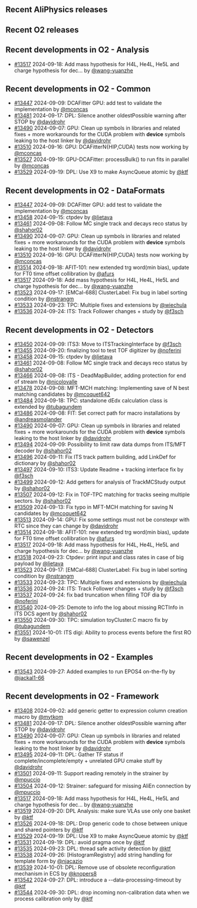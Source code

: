 ## Recent AliPhysics releases
## Recent O2 releases
## Recent developments in O2 - Analysis
- [\#13517](https://github.com/AliceO2Group/AliceO2/pull/13517) 2024-09-18: Add mass hypothesis for H4L, He4L, He5L and charge hypothesis for dec… by [@wang-yuanzhe](https://github.com/wang-yuanzhe)
## Recent developments in O2 - Common
- [\#13447](https://github.com/AliceO2Group/AliceO2/pull/13447) 2024-09-09: DCAFitter GPU: add test to validate the implementation by [@mconcas](https://github.com/mconcas)
- [\#13481](https://github.com/AliceO2Group/AliceO2/pull/13481) 2024-09-17: DPL: Silence another oldestPossible warning after STOP by [@davidrohr](https://github.com/davidrohr)
- [\#13490](https://github.com/AliceO2Group/AliceO2/pull/13490) 2024-09-07: GPU: Clean up symbols in libraries and related fixes + more workarounds for the CUDA problem with __device__ symbols leaking to the host linker by [@davidrohr](https://github.com/davidrohr)
- [\#13510](https://github.com/AliceO2Group/AliceO2/pull/13510) 2024-09-16: GPU: DCAFitterN{HIP,CUDA} tests now working by [@mconcas](https://github.com/mconcas)
- [\#13527](https://github.com/AliceO2Group/AliceO2/pull/13527) 2024-09-19: GPU-DCAFitter: processBulk() to run fits in parallel by [@mconcas](https://github.com/mconcas)
- [\#13529](https://github.com/AliceO2Group/AliceO2/pull/13529) 2024-09-19: DPL: Use X9 to make AsyncQueue atomic by [@ktf](https://github.com/ktf)
## Recent developments in O2 - DataFormats
- [\#13447](https://github.com/AliceO2Group/AliceO2/pull/13447) 2024-09-09: DCAFitter GPU: add test to validate the implementation by [@mconcas](https://github.com/mconcas)
- [\#13458](https://github.com/AliceO2Group/AliceO2/pull/13458) 2024-09-15: ctpdev by [@lietava](https://github.com/lietava)
- [\#13461](https://github.com/AliceO2Group/AliceO2/pull/13461) 2024-09-08: Follow MC single track and decays reco status by [@shahor02](https://github.com/shahor02)
- [\#13490](https://github.com/AliceO2Group/AliceO2/pull/13490) 2024-09-07: GPU: Clean up symbols in libraries and related fixes + more workarounds for the CUDA problem with __device__ symbols leaking to the host linker by [@davidrohr](https://github.com/davidrohr)
- [\#13510](https://github.com/AliceO2Group/AliceO2/pull/13510) 2024-09-16: GPU: DCAFitterN{HIP,CUDA} tests now working by [@mconcas](https://github.com/mconcas)
- [\#13514](https://github.com/AliceO2Group/AliceO2/pull/13514) 2024-09-18: AFIT-101: new extended trg word(min bias), update for FT0 time offset collibration by [@afurs](https://github.com/afurs)
- [\#13517](https://github.com/AliceO2Group/AliceO2/pull/13517) 2024-09-18: Add mass hypothesis for H4L, He4L, He5L and charge hypothesis for dec… by [@wang-yuanzhe](https://github.com/wang-yuanzhe)
- [\#13523](https://github.com/AliceO2Group/AliceO2/pull/13523) 2024-09-17: [EMCal-688] ClusterLabel: Fix bug in label sorting condition by [@nstrangm](https://github.com/nstrangm)
- [\#13533](https://github.com/AliceO2Group/AliceO2/pull/13533) 2024-09-23: TPC: Multiple fixes and extensions by [@wiechula](https://github.com/wiechula)
- [\#13536](https://github.com/AliceO2Group/AliceO2/pull/13536) 2024-09-24: ITS: Track Follower changes + study by [@f3sch](https://github.com/f3sch)
## Recent developments in O2 - Detectors
- [\#13450](https://github.com/AliceO2Group/AliceO2/pull/13450) 2024-09-09: ITS3: Move to ITSTrackingInterface by [@f3sch](https://github.com/f3sch)
- [\#13455](https://github.com/AliceO2Group/AliceO2/pull/13455) 2024-09-20: finalizing tool to test TOF digitizer by [@noferini](https://github.com/noferini)
- [\#13458](https://github.com/AliceO2Group/AliceO2/pull/13458) 2024-09-15: ctpdev by [@lietava](https://github.com/lietava)
- [\#13461](https://github.com/AliceO2Group/AliceO2/pull/13461) 2024-09-08: Follow MC single track and decays reco status by [@shahor02](https://github.com/shahor02)
- [\#13466](https://github.com/AliceO2Group/AliceO2/pull/13466) 2024-09-08: ITS - DeadMapBuilder, adding protection for end of stream by [@nicolovalle](https://github.com/nicolovalle)
- [\#13478](https://github.com/AliceO2Group/AliceO2/pull/13478) 2024-09-08: MFT-MCH matching: Implementing save of N best matching candidates by [@mcoquet642](https://github.com/mcoquet642)
- [\#13484](https://github.com/AliceO2Group/AliceO2/pull/13484) 2024-09-18: TPC: standalone dEdx calculation class is extended by [@tubagundem](https://github.com/tubagundem)
- [\#13486](https://github.com/AliceO2Group/AliceO2/pull/13486) 2024-09-08: FIT: Set correct path for macro installations by [@andreasmolander](https://github.com/andreasmolander)
- [\#13490](https://github.com/AliceO2Group/AliceO2/pull/13490) 2024-09-07: GPU: Clean up symbols in libraries and related fixes + more workarounds for the CUDA problem with __device__ symbols leaking to the host linker by [@davidrohr](https://github.com/davidrohr)
- [\#13494](https://github.com/AliceO2Group/AliceO2/pull/13494) 2024-09-09: Possibility to limit raw data dumps from ITS/MFT decoder by [@shahor02](https://github.com/shahor02)
- [\#13496](https://github.com/AliceO2Group/AliceO2/pull/13496) 2024-09-11: Fix ITS track pattern building, add LinkDef for dictionary by [@shahor02](https://github.com/shahor02)
- [\#13497](https://github.com/AliceO2Group/AliceO2/pull/13497) 2024-09-10: ITS3: Update Readme + tracking interface fix by [@f3sch](https://github.com/f3sch)
- [\#13499](https://github.com/AliceO2Group/AliceO2/pull/13499) 2024-09-12: Add getters for analysis of TrackMCStudy output by [@shahor02](https://github.com/shahor02)
- [\#13507](https://github.com/AliceO2Group/AliceO2/pull/13507) 2024-09-12: Fix in TOF-TPC matching for tracks seeing multiple sectors. by [@shahor02](https://github.com/shahor02)
- [\#13509](https://github.com/AliceO2Group/AliceO2/pull/13509) 2024-09-13: Fix typo in MFT-MCH matching for saving N candidates by [@mcoquet642](https://github.com/mcoquet642)
- [\#13513](https://github.com/AliceO2Group/AliceO2/pull/13513) 2024-09-14: GPU: Fix some settings must not be constexpr with RTC since they can change by [@davidrohr](https://github.com/davidrohr)
- [\#13514](https://github.com/AliceO2Group/AliceO2/pull/13514) 2024-09-18: AFIT-101: new extended trg word(min bias), update for FT0 time offset collibration by [@afurs](https://github.com/afurs)
- [\#13517](https://github.com/AliceO2Group/AliceO2/pull/13517) 2024-09-18: Add mass hypothesis for H4L, He4L, He5L and charge hypothesis for dec… by [@wang-yuanzhe](https://github.com/wang-yuanzhe)
- [\#13518](https://github.com/AliceO2Group/AliceO2/pull/13518) 2024-09-23: Ctpdev: print input and class rates in case of big payload by [@lietava](https://github.com/lietava)
- [\#13523](https://github.com/AliceO2Group/AliceO2/pull/13523) 2024-09-17: [EMCal-688] ClusterLabel: Fix bug in label sorting condition by [@nstrangm](https://github.com/nstrangm)
- [\#13533](https://github.com/AliceO2Group/AliceO2/pull/13533) 2024-09-23: TPC: Multiple fixes and extensions by [@wiechula](https://github.com/wiechula)
- [\#13536](https://github.com/AliceO2Group/AliceO2/pull/13536) 2024-09-24: ITS: Track Follower changes + study by [@f3sch](https://github.com/f3sch)
- [\#13537](https://github.com/AliceO2Group/AliceO2/pull/13537) 2024-09-24: fix bad truncation when filling TOF dia by [@noferini](https://github.com/noferini)
- [\#13540](https://github.com/AliceO2Group/AliceO2/pull/13540) 2024-09-25: Demote to info the log about missing RCTInfo in ITS DCS agent by [@shahor02](https://github.com/shahor02)
- [\#13550](https://github.com/AliceO2Group/AliceO2/pull/13550) 2024-09-30: TPC: simulation toyCluster.C macro fix by [@tubagundem](https://github.com/tubagundem)
- [\#13551](https://github.com/AliceO2Group/AliceO2/pull/13551) 2024-10-01: ITS digi: Ability to process events before the first RO by [@sawenzel](https://github.com/sawenzel)
## Recent developments in O2 - Examples
- [\#13543](https://github.com/AliceO2Group/AliceO2/pull/13543) 2024-09-27: Added examples to run EPOS4 on-the-fly by [@jackal1-66](https://github.com/jackal1-66)
## Recent developments in O2 - Framework
- [\#13408](https://github.com/AliceO2Group/AliceO2/pull/13408) 2024-09-02: add generic getter to expression column creation macro by [@mytkom](https://github.com/mytkom)
- [\#13481](https://github.com/AliceO2Group/AliceO2/pull/13481) 2024-09-17: DPL: Silence another oldestPossible warning after STOP by [@davidrohr](https://github.com/davidrohr)
- [\#13490](https://github.com/AliceO2Group/AliceO2/pull/13490) 2024-09-07: GPU: Clean up symbols in libraries and related fixes + more workarounds for the CUDA problem with __device__ symbols leaking to the host linker by [@davidrohr](https://github.com/davidrohr)
- [\#13495](https://github.com/AliceO2Group/AliceO2/pull/13495) 2024-09-11: DPL: Gather TF status if complete/incomplete/empty + unrelated GPU cmake stuff by [@davidrohr](https://github.com/davidrohr)
- [\#13501](https://github.com/AliceO2Group/AliceO2/pull/13501) 2024-09-11: Support reading remotely in the strainer by [@mpuccio](https://github.com/mpuccio)
- [\#13504](https://github.com/AliceO2Group/AliceO2/pull/13504) 2024-09-12: Strainer: safeguard for missing AliEn connection by [@mpuccio](https://github.com/mpuccio)
- [\#13517](https://github.com/AliceO2Group/AliceO2/pull/13517) 2024-09-18: Add mass hypothesis for H4L, He4L, He5L and charge hypothesis for dec… by [@wang-yuanzhe](https://github.com/wang-yuanzhe)
- [\#13519](https://github.com/AliceO2Group/AliceO2/pull/13519) 2024-09-20: DPL Analysis: make sure VLAs use only one basket by [@ktf](https://github.com/ktf)
- [\#13526](https://github.com/AliceO2Group/AliceO2/pull/13526) 2024-09-18: DPL: Drop generic code to chose between unique and shared pointers by [@ktf](https://github.com/ktf)
- [\#13529](https://github.com/AliceO2Group/AliceO2/pull/13529) 2024-09-19: DPL: Use X9 to make AsyncQueue atomic by [@ktf](https://github.com/ktf)
- [\#13531](https://github.com/AliceO2Group/AliceO2/pull/13531) 2024-09-19: DPL: avoid pragma once by [@ktf](https://github.com/ktf)
- [\#13535](https://github.com/AliceO2Group/AliceO2/pull/13535) 2024-09-23: DPL: thread safe activity detection by [@ktf](https://github.com/ktf)
- [\#13538](https://github.com/AliceO2Group/AliceO2/pull/13538) 2024-09-26: [HistogramRegistry] add string handling for template form by [@njacazio](https://github.com/njacazio)
- [\#13539](https://github.com/AliceO2Group/AliceO2/pull/13539) 2024-10-01: DPL: Remove use of obsolete reconfiguration mechanism in ECS by [@knopers8](https://github.com/knopers8)
- [\#13542](https://github.com/AliceO2Group/AliceO2/pull/13542) 2024-09-27: DPL: introduce a --data-processing-timeout by [@ktf](https://github.com/ktf)
- [\#13544](https://github.com/AliceO2Group/AliceO2/pull/13544) 2024-09-30: DPL: drop incoming non-calibration data when we process calibration only by [@ktf](https://github.com/ktf)
